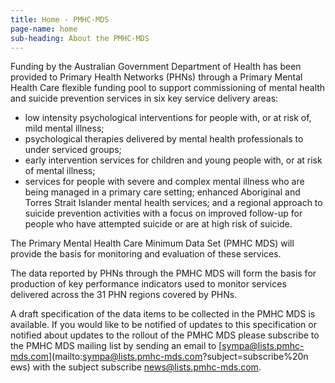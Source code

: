 ```yaml
---
title: Home - PMHC-MDS
page-name: home
sub-heading: About the PMHC-MDS
---
```


Funding by the Australian Government Department of Health has been provided to
Primary Health Networks (PHNs) through a Primary Mental Health Care flexible
funding pool to support commissioning of mental health and suicide prevention
services in six key service delivery areas:
          
* low intensity psychological interventions for people with, or at risk of,
  mild mental illness;
* psychological therapies delivered by mental health professionals to under
  serviced groups;
* early intervention services for children and young people with, or at risk of
  mental illness;
* services for people with severe and complex mental illness who are being
  managed in a primary care setting; enhanced Aboriginal and Torres Strait
  Islander mental health services; and a regional approach to suicide
  prevention activities with a focus on improved follow-up for people who have
  attempted suicide or are at high risk of suicide.

The Primary Mental Health Care Minimum Data Set (PMHC MDS) will provide the
basis for monitoring and evaluation of these services.

The data reported by PHNs through the PMHC MDS will form the basis for
production of key performance indicators used to monitor services delivered
across the 31 PHN regions covered by PHNs.

A draft specification of the data items to be collected in the PMHC MDS is
available. If you would like to be notified of updates to this specification or
notified about updates to the rollout of the PMHC MDS please subscribe to the
PMHC MDS mailing list by sending an email to
[sympa@lists.pmhc-mds.com](mailto:sympa@lists.pmhc-mds.com?subject=subscribe%20n
ews) with the subject subscribe news@lists.pmhc-mds.com.

